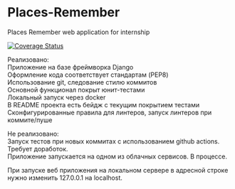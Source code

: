 # Places-Remember
Places Remember web application for internship<br>

[![Coverage Status](https://coveralls.io/repos/github/sonyasergeevass/Places-Remember/badge.svg)](https://coveralls.io/github/sonyasergeevass/Places-Remember)

Реализовано:<br>
Приложение  на базе фреймворка Django<br>
Оформление кода соответствует стандартам (PEP8)<br>
Использование git, следование стилю коммитов<br>
Основной функционал покрыт юнит-тестами<br>
Локальный запуск через docker<br>
В README проекта есть бейдж с текущим покрытием тестами<br>
Сконфигурированные правила для линтеров, запуск линтеров при коммите/пуше

Не реализовано:<br>
 Запуск тестов при новых коммитах с использованием github actions. Требует доработок. <br>
 Приложение запускается на одном из облачных сервисов. В процессе.<br>

При запуске веб приложения на локальном сервере в адресной строке нужно изменить 127.0.0.1 на localhost.<br>
 
 


 

